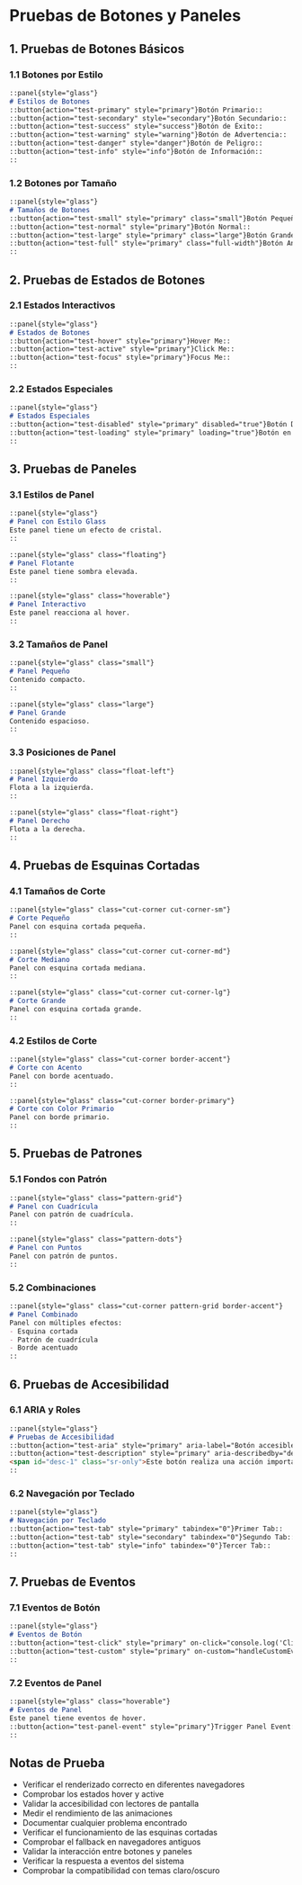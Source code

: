 # Pruebas de Botones y Paneles

## 1. Pruebas de Botones Básicos

### 1.1 Botones por Estilo
```markdown
::panel{style="glass"}
# Estilos de Botones
::button{action="test-primary" style="primary"}Botón Primario::
::button{action="test-secondary" style="secondary"}Botón Secundario::
::button{action="test-success" style="success"}Botón de Éxito::
::button{action="test-warning" style="warning"}Botón de Advertencia::
::button{action="test-danger" style="danger"}Botón de Peligro::
::button{action="test-info" style="info"}Botón de Información::
::
```

### 1.2 Botones por Tamaño
```markdown
::panel{style="glass"}
# Tamaños de Botones
::button{action="test-small" style="primary" class="small"}Botón Pequeño::
::button{action="test-normal" style="primary"}Botón Normal::
::button{action="test-large" style="primary" class="large"}Botón Grande::
::button{action="test-full" style="primary" class="full-width"}Botón Ancho Completo::
::
```

## 2. Pruebas de Estados de Botones

### 2.1 Estados Interactivos
```markdown
::panel{style="glass"}
# Estados de Botones
::button{action="test-hover" style="primary"}Hover Me::
::button{action="test-active" style="primary"}Click Me::
::button{action="test-focus" style="primary"}Focus Me::
::
```

### 2.2 Estados Especiales
```markdown
::panel{style="glass"}
# Estados Especiales
::button{action="test-disabled" style="primary" disabled="true"}Botón Deshabilitado::
::button{action="test-loading" style="primary" loading="true"}Botón en Carga::
::
```

## 3. Pruebas de Paneles

### 3.1 Estilos de Panel
```markdown
::panel{style="glass"}
# Panel con Estilo Glass
Este panel tiene un efecto de cristal.
::

::panel{style="glass" class="floating"}
# Panel Flotante
Este panel tiene sombra elevada.
::

::panel{style="glass" class="hoverable"}
# Panel Interactivo
Este panel reacciona al hover.
::
```

### 3.2 Tamaños de Panel
```markdown
::panel{style="glass" class="small"}
# Panel Pequeño
Contenido compacto.
::

::panel{style="glass" class="large"}
# Panel Grande
Contenido espacioso.
::
```

### 3.3 Posiciones de Panel
```markdown
::panel{style="glass" class="float-left"}
# Panel Izquierdo
Flota a la izquierda.
::

::panel{style="glass" class="float-right"}
# Panel Derecho
Flota a la derecha.
::
```

## 4. Pruebas de Esquinas Cortadas

### 4.1 Tamaños de Corte
```markdown
::panel{style="glass" class="cut-corner cut-corner-sm"}
# Corte Pequeño
Panel con esquina cortada pequeña.
::

::panel{style="glass" class="cut-corner cut-corner-md"}
# Corte Mediano
Panel con esquina cortada mediana.
::

::panel{style="glass" class="cut-corner cut-corner-lg"}
# Corte Grande
Panel con esquina cortada grande.
::
```

### 4.2 Estilos de Corte
```markdown
::panel{style="glass" class="cut-corner border-accent"}
# Corte con Acento
Panel con borde acentuado.
::

::panel{style="glass" class="cut-corner border-primary"}
# Corte con Color Primario
Panel con borde primario.
::
```

## 5. Pruebas de Patrones

### 5.1 Fondos con Patrón
```markdown
::panel{style="glass" class="pattern-grid"}
# Panel con Cuadrícula
Panel con patrón de cuadrícula.
::

::panel{style="glass" class="pattern-dots"}
# Panel con Puntos
Panel con patrón de puntos.
::
```

### 5.2 Combinaciones
```markdown
::panel{style="glass" class="cut-corner pattern-grid border-accent"}
# Panel Combinado
Panel con múltiples efectos:
- Esquina cortada
- Patrón de cuadrícula
- Borde acentuado
::
```

## 6. Pruebas de Accesibilidad

### 6.1 ARIA y Roles
```markdown
::panel{style="glass"}
# Pruebas de Accesibilidad
::button{action="test-aria" style="primary" aria-label="Botón accesible" role="button"}Botón Accesible::
::button{action="test-description" style="primary" aria-describedby="desc-1"}Botón con Descripción::
<span id="desc-1" class="sr-only">Este botón realiza una acción importante</span>
::
```

### 6.2 Navegación por Teclado
```markdown
::panel{style="glass"}
# Navegación por Teclado
::button{action="test-tab" style="primary" tabindex="0"}Primer Tab::
::button{action="test-tab" style="secondary" tabindex="0"}Segundo Tab::
::button{action="test-tab" style="info" tabindex="0"}Tercer Tab::
::
```

## 7. Pruebas de Eventos

### 7.1 Eventos de Botón
```markdown
::panel{style="glass"}
# Eventos de Botón
::button{action="test-click" style="primary" on-click="console.log('Click')"}Log Click::
::button{action="test-custom" style="primary" on-custom="handleCustomEvent"}Evento Custom::
::
```

### 7.2 Eventos de Panel
```markdown
::panel{style="glass" class="hoverable"}
# Eventos de Panel
Este panel tiene eventos de hover.
::button{action="test-panel-event" style="primary"}Trigger Panel Event::
::
```

## Notas de Prueba
- Verificar el renderizado correcto en diferentes navegadores
- Comprobar los estados hover y active
- Validar la accesibilidad con lectores de pantalla
- Medir el rendimiento de las animaciones
- Documentar cualquier problema encontrado
- Verificar el funcionamiento de las esquinas cortadas
- Comprobar el fallback en navegadores antiguos
- Validar la interacción entre botones y paneles
- Verificar la respuesta a eventos del sistema
- Comprobar la compatibilidad con temas claro/oscuro 